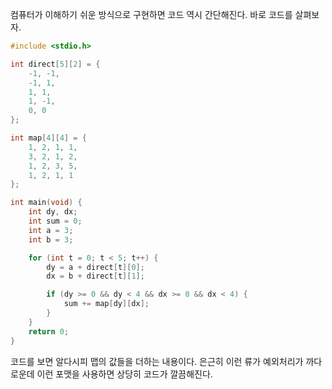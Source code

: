 컴퓨터가 이해하기 쉬운 방식으로 구현하면 코드 역시 간단해진다.
바로 코드를 살펴보자.

```cpp
#include <stdio.h>

int direct[5][2] = {
	-1, -1,
	-1, 1,
	1, 1,
	1, -1,
	0, 0
};

int map[4][4] = {
	1, 2, 1, 1,
	3, 2, 1, 2,
	1, 2, 3, 5,
	1, 2, 1, 1
};

int main(void) {
	int dy, dx;
	int sum = 0;
	int a = 3;
	int b = 3;

	for (int t = 0; t < 5; t++) {
		dy = a + direct[t][0];
		dx = b + direct[t][1];

		if (dy >= 0 && dy < 4 && dx >= 0 && dx < 4) {
			sum += map[dy][dx];
		}
	}
	return 0;
}
```

코드를 보면 알다시피 맵의 값들을 더하는 내용이다. 은근히 이런 류가 예외처리가 까다로운데 이런 포맷을 사용하면 상당히 코드가 깔끔해진다.
